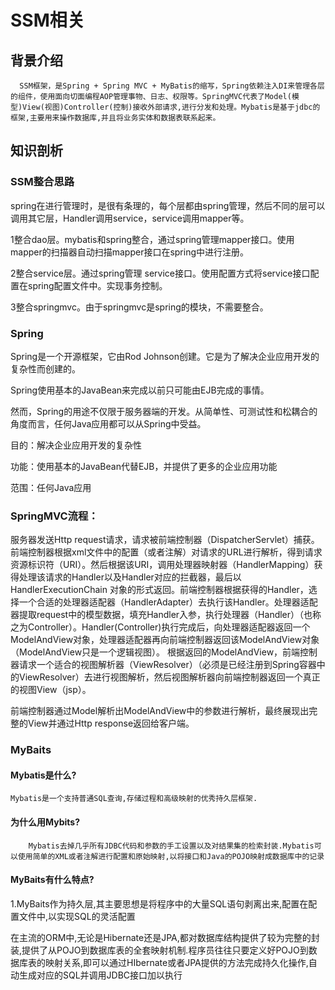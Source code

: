 # SSM相关

## 背景介绍

      SSM框架，是Spring + Spring MVC + MyBatis的缩写，Spring依赖注入DI来管理各层的组件，使用面向切面编程AOP管理事物、日志、权限等。SpringMVC代表了Model(模型)View(视图)Controller(控制)接收外部请求,进行分发和处理。Mybatis是基于jdbc的框架,主要用来操作数据库,并且将业务实体和数据表联系起来。

## 知识剖析

### SSM整合思路

spring在进行管理时，是很有条理的，每个层都由spring管理，然后不同的层可以调用其它层，Handler调用service，service调用mapper等。

1整合dao层。mybatis和spring整合，通过spring管理mapper接口。使用mapper的扫描器自动扫描mapper接口在spring中进行注册。

2整合service层。通过spring管理 service接口。使用配置方式将service接口配置在spring配置文件中。实现事务控制。

3整合springmvc。由于springmvc是spring的模块，不需要整合。

### Spring

Spring是一个开源框架，它由Rod Johnson创建。它是为了解决企业应用开发的复杂性而创建的。

 Spring使用基本的JavaBean来完成以前只可能由EJB完成的事情。
 
 然而，Spring的用途不仅限于服务器端的开发。从简单性、可测试性和松耦合的角度而言，任何Java应用都可以从Spring中受益。
 
 目的：解决企业应用开发的复杂性
 
 功能：使用基本的JavaBean代替EJB，并提供了更多的企业应用功能
 
 范围：任何Java应用

### SpringMVC流程：
服务器发送Http request请求，请求被前端控制器（DispatcherServlet）捕获。
前端控制器根据xml文件中的配置（或者注解）对请求的URL进行解析，得到请求资源标识符（URI）。然后根据该URI，调用处理器映射器（HandlerMapping）获得处理该请求的Handler以及Handler对应的拦截器，最后以 HandlerExecutionChain 对象的形式返回。前端控制器根据获得的Handler，选择一个合适的处理器适配器（HandlerAdapter）去执行该Handler。处理器适配器提取request中的模型数据，填充Handler入参，执行处理器（Handler）（也称之为Controller）。Handler(Controller)执行完成后，向处理器适配器返回一个ModelAndView对象，处理器适配器再向前端控制器返回该ModelAndView对象（ModelAndView只是一个逻辑视图）。
根据返回的ModelAndView，前端控制器请求一个适合的视图解析器（ViewResolver）（必须是已经注册到Spring容器中的ViewResolver）去进行视图解析，然后视图解析器向前端控制器返回一个真正的视图View（jsp）。

前端控制器通过Model解析出ModelAndView中的参数进行解析，最终展现出完整的View并通过Http response返回给客户端。

### MyBaits
#### Mybatis是什么?

    Mybatis是一个支持普通SQL查询,存储过程和高级映射的优秀持久层框架.


#### 为什么用Mybits?

        Mybatis去掉几乎所有JDBC代码和参数的手工设置以及对结果集的检索封装.Mybatis可以使用简单的XML或者注解进行配置和原始映射,以将接口和Java的POJO映射成数据库中的记录


#### MyBaits有什么特点?

1.MyBaits作为持久层,其主要思想是将程序中的大量SQL语句剥离出来,配置在配置文件中,以实现SQL的灵活配置

在主流的ORM中,无论是Hibernate还是JPA,都对数据库结构提供了较为完整的封装,提供了从POJO到数据库表的全套映射机制.程序员往往只要定义好POJO到数据库表的映射关系,即可以通过HIbernate或者JPA提供的方法完成持久化操作,自动生成对应的SQL并调用JDBC接口加以执行


